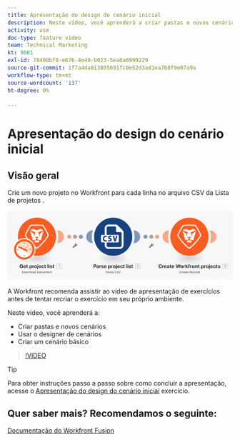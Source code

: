 ```yaml
---
title: Apresentação do design do cenário inicial
description: Neste vídeo, você aprenderá a criar pastas e novos cenários, a usar o designer de cenários e a criar um cenário básico no [!DNL Adobe Workfront Fusion].
activity: use
doc-type: feature video
team: Technical Marketing
kt: 9001
exl-id: 78408bf8-e676-4e49-b023-5ea0a6999229
source-git-commit: 1f7a4da813805691fc0e52d3ad1ea708f9e07a9a
workflow-type: tm+mt
source-wordcount: '137'
ht-degree: 0%

---
```


# Apresentação do design do cenário inicial

## Visão geral

Crie um novo projeto no Workfront para cada linha no arquivo CSV da Lista de projetos .

![Uma imagem do cenário de Fusão](assets/understand-the-basics-1.png)

A Workfront recomenda assistir ao vídeo de apresentação de exercícios antes de tentar recriar o exercício em seu próprio ambiente.

Neste vídeo, você aprenderá a:

* Criar pastas e novos cenários
* Usar o designer de cenários
* Criar um cenário básico

>[!VIDEO](https://video.tv.adobe.com/v/335261/?quality=12)

>[!TIP]
>
>Para obter instruções passo a passo sobre como concluir a apresentação, acesse o [Apresentação do design do cenário inicial](https://experienceleague.adobe.com/docs/workfront-learn/tutorials-workfront/fusion/exercises/initial-scenario-design.html?lang=en) exercício.



## Quer saber mais? Recomendamos o seguinte:

[Documentação do Workfront Fusion](https://experienceleague.adobe.com/docs/workfront/using/adobe-workfront-fusion/workfront-fusion-2.html?lang=en)
